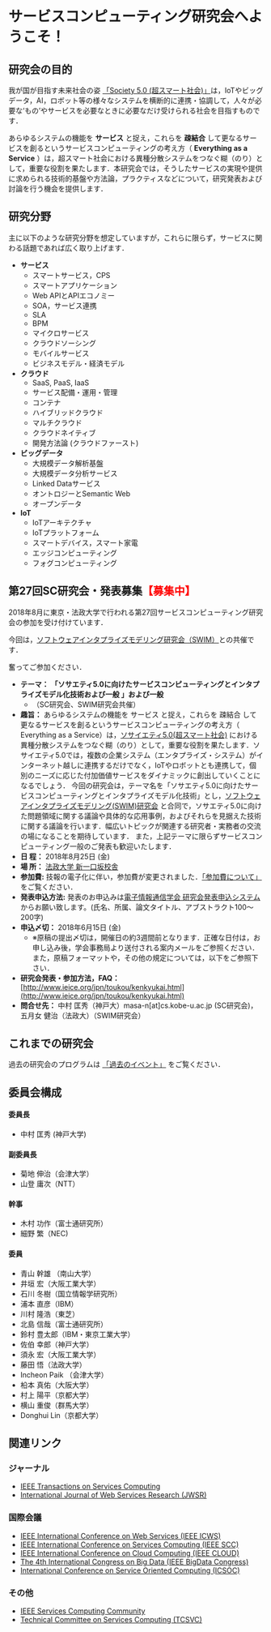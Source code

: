# サービスコンピューティング研究会へようこそ！

## 研究会の目的
我が国が目指す未来社会の姿 [「Society 5.0 (超スマート社会)」](http://www8.cao.go.jp/cstp/society5_0/index.html)は，IoTやビッグデータ，AI，ロボット等の様々なシステムを横断的に連携・協調して，人々が必要な‘もの’やサービスを必要なときに必要なだけ受けられる社会を目指すものです．

あらゆるシステムの機能を __サービス__ と捉え，これらを __疎結合__ して更なるサービスを創るというサービスコンピューティングの考え方（ __Everything as a Service__ ）は，超スマート社会における異種分散システムをつなぐ糊（のり）として，重要な役割を果たします．本研究会では，そうしたサービスの実現や提供に求められる技術的基盤や方法論，プラクティスなどについて，研究発表および討論を行う機会を提供します．


## 研究分野
主に以下のような研究分野を想定していますが，これらに限らず，サービスに関わる話題であれば広く取り上げます．

- __サービス__
  - スマートサービス，CPS
  - スマートアプリケーション
  - Web APIとAPIエコノミー
  - SOA，サービス連携
  - SLA
  - BPM
  - マイクロサービス
  - クラウドソーシング
  - モバイルサービス
  - ビジネスモデル・経済モデル
- __クラウド__
  - SaaS, PaaS, IaaS
  - サービス配備・運用・管理
  - コンテナ
  - ハイブリッドクラウド
  - マルチクラウド
  - クラウドネイティブ
  - 開発方法論 (クラウドファースト)
- __ビッグデータ__
  - 大規模データ解析基盤
  - 大規模データ分析サービス
  - Linked Dataサービス
  - オントロジーとSemantic Web
  - オープンデータ
- __IoT__
  - IoTアーキテクチャ
  - IoTプラットフォーム
  - スマートデバイス，スマート家電
  - エッジコンピューティング
  - フォグコンピューティング

## 第27回SC研究会・発表募集<font color="red">【募集中】</font> 

2018年8月に東京・法政大学で行われる第27回サービスコンピューティング研究会の参加を受け付けています．

今回は，[ソフトウェアインタプライズモデリング研究会（SWIM）](http://www.ieice.org/iss/swim/jpn/)との共催です．

奮ってご参加ください．

- __テーマ：__ __「ソサエティ5.0に向けたサービスコンピューティングとインタプライズモデル化技術および一般 」および一般__
  - （SC研究会、SWIM研究会共催）
- __趣旨：__ あらゆるシステムの機能を サービス と捉え，これらを 疎結合 して更なるサービスを創るというサービスコンピューティングの考え方（
Everything as a Service）は，[ソサイエティ5.0(超スマート社会)](http://www8.cao.go.jp/cstp/society5_0/index.html) における異種分散システムをつなぐ糊（のり）として，重要な役割を果たします．ソサイエティ5.0では，複数の企業システム（エンタプライズ・システム）がインターネット越しに連携するだけでなく，IoTやロボットとも連携して，個別のニーズに応じた付加価値サービスをダイナミックに創出していくことになるでしょう．
今回の研究会は，テーマ名を「ソサエティ5.0に向けたサービスコンピューティングとインタプライズモデル化技術」とし，[ソフトウェアインタプライズモデリング(SWIM)研究会](http://www.ieice.org/iss/swim/jpn/) と合同で，ソサエティ5.0に向けた問題領域に関する議論や具体的な応用事例，およびそれらを見据えた技術に関する議論を行います．幅広いトピックが関連する研究者・実務者の交流の場になることを期待しています．
また，上記テーマに限らずサービスコンピューティング一般のご発表も歓迎いたします．
- __日 程：__ 2018年8月25日 (金)
- __場 所：__ [法政大学 新一口坂校舎](http://www.im.i.hosei.ac.jp/contact/access/)
- __参加費:__ 技報の電子化に伴い，参加費が変更されました．[「参加費について」](https://www.ieice.org/ken/user/index.php?cmd=participation&tgs_regid=0964837c02da4e08b2d163fca5e76f6a3ad2a664adaf3e8eb30c1a856343d0d0) をご覧ください．
- __発表申込方法:__ 発表のお申込みは[電子情報通信学会 研究会発表申込システム](https://www.ieice.org/ken/program/index.php?instsoc=IEICE-D&tgid=IEICE-SC&year=0&region=0&sch1=1&schkey=&pnum=0&psize=2&psort=0&layout=&lang=&term=&pskey=&ps1=1&ps2=1&ps3=1&ps4=1&ps5=1&search_mode=)からお願い致します。(氏名、所属、論文タイトル、アブストラクト100〜200字)
- __申込〆切：__ 2018年6月15日 (金)
  - ※原稿の提出〆切は，開催日の約3週間前となります．正確な日付は，お申し込み後，学会事務局より送付される案内メールをご参照ください．また，原稿フォーマットや，その他の規定については，以下をご参照下さい．
- __研究会発表・参加方法，FAQ：__ [http://www.ieice.org/jpn/toukou/kenkyukai.html](http://www.ieice.org/jpn/toukou/kenkyukai.html)
- __問合せ先：__ 中村 匡秀（神戸大）masa-n[at]cs.kobe-u.ac.jp (SC研究会)， 五月女 健治（法政大）（SWIM研究会）

## これまでの研究会

過去の研究会のプログラムは [「過去のイベント」](seminar_list.md) をご覧ください．

## 委員会構成

#### 委員長
- 中村 匡秀 (神戸大学)

#### 副委員長
- 菊地 伸治（会津大学）
- 山登 庸次（NTT）

#### 幹事
- 木村 功作（富士通研究所）
- 細野 繁（NEC)

#### 委員
- 青山 幹雄 （南山大学）
- 井垣 宏（大阪工業大学）
- 石川 冬樹（国立情報学研究所）
- 浦本 直彦（IBM）
- 川村 隆浩（東芝）
- 北島 信哉（富士通研究所）
- 鈴村 豊太郎（IBM・東京工業大学）
- 佐伯 幸郎（神戸大学）
- 須永 宏（大阪工業大学）
- 藤田 悟（法政大学）
- Incheon Paik （会津大学） 
- 柗本 真佑（大阪大学）
- 村上 陽平（京都大学）
- 横山 重俊（群馬大学）
- Donghui Lin（京都大学）

## 関連リンク
### ジャーナル
- [IEEE Transactions on Services Computing](http://www.computer.org/tsc)
- [International Journal of Web Services Research (JWSR)](http://www.servicescomputing.org/jwsr/)

### 国際会議
- [IEEE International Conference on Web Services (IEEE ICWS)](http://www.icws.org/)
- [IEEE International Conference on Services Computing (IEEE SCC)](http://thescc.org/)
- [IEEE International Conference on Cloud Computing (IEEE CLOUD)](http://www.thecloudcomputing.org/)
- [The 4th International Congress on Big Data (IEEE BigData Congress)](http://www.ieeebigdata.org/)
- [International Conference on Service Oriented Computing (ICSOC)](http://www.icsoc.org/)

### その他
- [IEEE Services Computing Community](https://www.ieeecommunities.org/services)
- [Technical Committee on Services Computing (TCSVC)](http://tab.computer.org/tcsc/)






